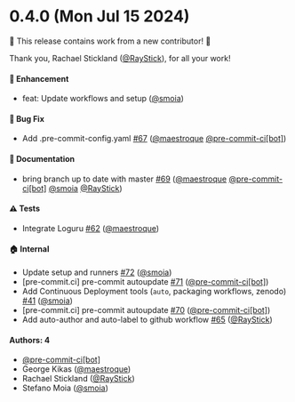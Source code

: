 # 0.4.0 (Mon Jul 15 2024)

:tada: This release contains work from a new contributor! :tada:

Thank you, Rachael Stickland ([@RayStick](https://github.com/RayStick)), for all your work!

#### 🚀 Enhancement

- feat: Update workflows and setup ([@smoia](https://github.com/smoia))

#### 🐛 Bug Fix

- Add .pre-commit-config.yaml [#67](https://github.com/physiopy/peakdet/pull/67) ([@maestroque](https://github.com/maestroque) [@pre-commit-ci[bot]](https://github.com/pre-commit-ci[bot]))

#### 📝 Documentation

- bring branch up to date  with master [#69](https://github.com/physiopy/peakdet/pull/69) ([@maestroque](https://github.com/maestroque) [@pre-commit-ci[bot]](https://github.com/pre-commit-ci[bot]) [@smoia](https://github.com/smoia) [@RayStick](https://github.com/RayStick))

#### ⚠️ Tests

- Integrate Loguru [#62](https://github.com/physiopy/peakdet/pull/62) ([@maestroque](https://github.com/maestroque))

#### 🏠 Internal

- Update setup and runners [#72](https://github.com/physiopy/peakdet/pull/72) ([@smoia](https://github.com/smoia))
- [pre-commit.ci] pre-commit autoupdate [#71](https://github.com/physiopy/peakdet/pull/71) ([@pre-commit-ci[bot]](https://github.com/pre-commit-ci[bot]))
- Add Continuous Deployment tools (`auto`, packaging workflows, zenodo) [#41](https://github.com/physiopy/peakdet/pull/41) ([@smoia](https://github.com/smoia))
- [pre-commit.ci] pre-commit autoupdate [#70](https://github.com/physiopy/peakdet/pull/70) ([@pre-commit-ci[bot]](https://github.com/pre-commit-ci[bot]))
- Add auto-author and auto-label to github workflow [#65](https://github.com/physiopy/peakdet/pull/65) ([@RayStick](https://github.com/RayStick))

#### Authors: 4

- [@pre-commit-ci[bot]](https://github.com/pre-commit-ci[bot])
- George Kikas ([@maestroque](https://github.com/maestroque))
- Rachael Stickland ([@RayStick](https://github.com/RayStick))
- Stefano Moia ([@smoia](https://github.com/smoia))
